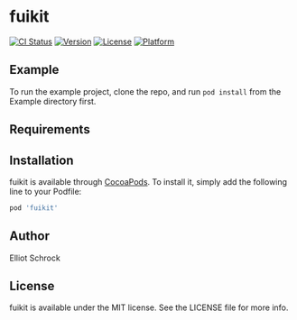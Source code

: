 # fuikit

[![CI Status](https://img.shields.io/travis/Elliot/fuikit.svg?style=flat)](https://travis-ci.org/Elliot/fuikit)
[![Version](https://img.shields.io/cocoapods/v/fuikit.svg?style=flat)](https://cocoapods.org/pods/fuikit)
[![License](https://img.shields.io/cocoapods/l/fuikit.svg?style=flat)](https://cocoapods.org/pods/fuikit)
[![Platform](https://img.shields.io/cocoapods/p/fuikit.svg?style=flat)](https://cocoapods.org/pods/fuikit)

## Example

To run the example project, clone the repo, and run `pod install` from the Example directory first.

## Requirements

## Installation

fuikit is available through [CocoaPods](https://cocoapods.org). To install
it, simply add the following line to your Podfile:

```ruby
pod 'fuikit'
```

## Author

Elliot Schrock

## License

fuikit is available under the MIT license. See the LICENSE file for more info.
